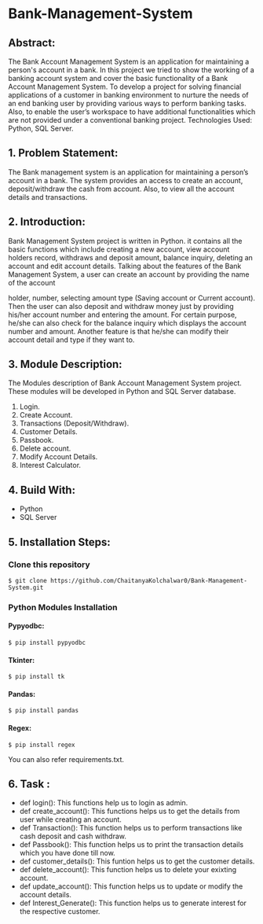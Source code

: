 # Bank-Management-System


## Abstract:

The Bank Account Management System is an application for maintaining a person's account in a bank. In this project we tried to show the working of a banking account system and cover the basic functionality of a Bank Account Management System. To develop a project for solving financial applications of a customer in banking environment to nurture the needs of an end banking user by providing various ways to perform banking tasks. Also, to enable the user’s workspace to have additional functionalities which are not provided under a conventional banking project.
Technologies Used: Python, SQL Server.

## 1.	Problem Statement:

The Bank management system is an application for maintaining a person’s account in a bank. The system provides an access to create an account, deposit/withdraw the cash from account. Also, to view all the account details and transactions.

## 2.	Introduction:

Bank Management System project is written in Python. it contains all the basic functions which include creating a new account, view account holders record, withdraws and deposit amount, balance inquiry, deleting an account and edit account details. 
Talking about the features of the Bank Management System, a user can create an account by providing the name of the account 

holder, number, selecting amount type (Saving account or Current account). Then the user can also deposit and withdraw money just by providing his/her account number and entering the amount. For certain purpose, he/she can also check for the balance inquiry which displays the account number and amount. Another feature is that he/she can modify their account detail and type if they want to.

## 3.	Module Description:

The Modules description of Bank Account Management System project. These modules will be developed in Python and SQL Server database.
1.	Login.
2.	Create Account.
3.	Transactions (Deposit/Withdraw).
4.	Customer Details.
5.	Passbook.
6.	Delete account.
7.	Modify Account Details.
8.	Interest Calculator.

## 4. Build With:

* Python
* SQL Server

## 5. Installation Steps:


### Clone this repository
```
$ git clone https://github.com/ChaitanyaKolchalwar0/Bank-Management-System.git
```
### Python Modules Installation
#### Pypyodbc:
```
$ pip install pypyodbc
```
#### Tkinter:
```
$ pip install tk
```
#### Pandas:
```
$ pip install pandas
```
#### Regex:
```
$ pip install regex
```
You can also refer requirements.txt.
## 6. Task : 
* def login():
    This functions help us to login as admin.
* def create_account():
    This functions helps us to get the details from user while creating an account.
* def Transaction():
    This function helps us to perform transactions like cash deposit and cash withdraw.
* def Passbook():
    This function helps us to print the transaction details which you have done till now.
* def customer_details():
    This funtion helps us to get the customer details.
* def delete_account():
    This function helps us to delete your exixting account.
* def update_account():
    This function helps us to update or modify the account details. 
* def Interest_Generate():
    This function helps us to generate interest for the respective customer.

    
  
